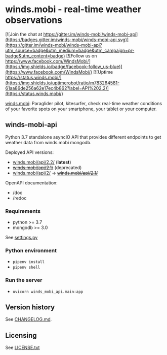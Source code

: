 winds.mobi - real-time weather observations
===========================================

[![Join the chat at https://gitter.im/winds-mobi/winds-mobi-api](https://badges.gitter.im/winds-mobi/winds-mobi-api.svg)](https://gitter.im/winds-mobi/winds-mobi-api?utm_source=badge&utm_medium=badge&utm_campaign=pr-badge&utm_content=badge)
[![Follow us on https://www.facebook.com/WindsMobi/](https://img.shields.io/badge/facebook-follow_us-blue)](https://www.facebook.com/WindsMobi/)
[![Uptime https://status.winds.mobi/](https://img.shields.io/uptimerobot/ratio/m783264581-61aa86de256a62e17ec4b862?label=API%202.2)](https://status.winds.mobi/)

[winds.mobi](http://winds.mobi): Paraglider pilot, kitesurfer, check real-time weather conditions of your favorite spots
on your smartphone, your tablet or your computer.

winds-mobi-api
--------------------

Python 3.7 standalone asyncIO API that provides different endpoints to get weather data from winds.mobi mongodb.

Deployed API versions:
- [winds.mobi/api/2.2/](https://winds.mobi/api/2.2/doc) (**latest**)
- ~~[winds.mobi/api/2.1/](https://winds.mobi/api/2.1/doc)~~ (deprecated)
- [winds.mobi/api/2/](https://winds.mobi/api/2/doc) -> ~~[winds.mobi/api/2.1/](https://winds.mobi/api/2.1/doc)~~

OpenAPI documentation:
- /doc
- /redoc

### Requirements

- python >= 3.7
- mongodb >= 3.0

See [settings.py](settings.py)

### Python environment

- `pipenv install`
- `pipenv shell`

### Run the server

- `uvicorn winds_mobi_api.main:app`

Version history
---------------

See [CHANGELOG.md](CHANGELOG.md).

Licensing
---------

See [LICENSE.txt](LICENSE.txt)
